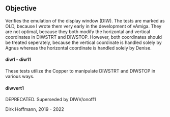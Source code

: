 ## Objective

Verifies the emulation of the display window (DIW). The tests are marked as OLD, because I wrote them very early in the development of vAmiga. They are not optimal, because they both modify the horizontal and vertical coordinates in DIWSTRT and DIWSTOP. However, both coordinates should be treated seperately, because the vertical coordinate is handled solely by Agnus whereas the horizontal coordinate is handled solely by Denise. 

#### diw1 - diw11

These tests utilize the Copper to manipulate DIWSTRT and DIWSTOP in various ways.

#### diwvert1

DEPRECATED. Superseded by DIWV/onoff1


Dirk Hoffmann, 2019 - 2022
